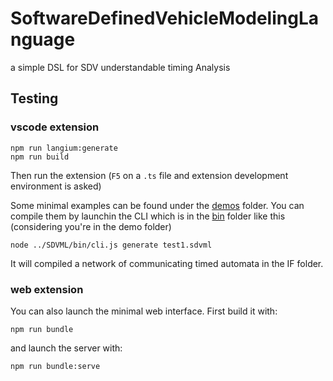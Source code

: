 # SoftwareDefinedVehicleModelingLanguage
a simple DSL for SDV understandable timing Analysis

## Testing
### vscode extension
    npm run langium:generate
    npm run build
Then run the extension (`F5` on a `.ts` file and extension development environment is asked)

Some minimal examples can be found under the [demos](../demos/) folder. You can compile them by launchin the CLI which is in the [bin](bin) folder like this (considering you're in the demo folder)

    node ../SDVML/bin/cli.js generate test1.sdvml

It will compiled a network of communicating timed automata in the IF folder.

### web extension
You can also launch the minimal web interface. First build it with:
    
    npm run bundle

and launch the server with:

    npm run bundle:serve
